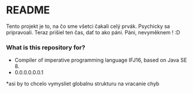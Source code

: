 # README #

Tento projekt je to, na čo sme všetci čakali celý prvák. Psychicky sa pripravoali. Teraz prišiel ten čas, dať to ako páni. Páni, nevyměknem ! :D

### What is this repository for? ###

* Compiler of imperative programming language IFJ16, based on Java SE 8.
* 0.0.0.0.0.0.1

*asi by to chcelo vymysliet globalnu strukturu na vracanie chyb
